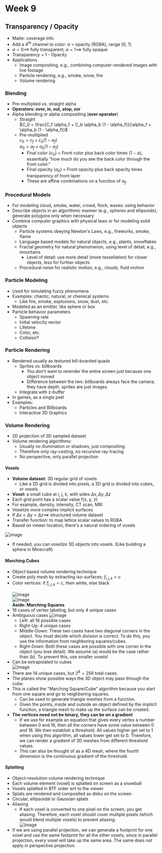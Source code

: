 # Week 9
## Transparency / Opacity
* Matte: coverage info
* Add a $4^{\text{th}}$ channel to color: $\alpha$ = opacity (RGBA), range [0, 1]
* $\alpha = 0 \implies$ fully transparent; $a = 1 \implies$ fully opaque
* Transparency = 1 - Opacity
* Applications
  * Image compositing, e.g., combining computer-rendered images with live footage
  * Particle rendering, e.g., smoke, snow, fire
  * Volume rendering

### Blending
* Pre-multiplied vs. straight alpha
* **Operators: over, in, out, atop, xor**
* Alpha blending or alpha compositing (**over operator**)
  * Straight<br>
  $C_0 = \frac{C_f \alpha_f + C_b \alpha_b (1 - \alpha_f)}{\alpha_f + \alpha_b (1 - \alpha_f)}$<br>
  * Pre-multiplied<br>
  $c_0 = c_f + c_b(1 - \alpha_f)$<br>
  $\alpha_0 = \alpha_f + \alpha_b (1 - \alpha_f)$<br>
    * Final color ($c_0$) = Front color plus back color times $(1 - \alpha)$, essentially "how much do you see the back color through the front color."
    * Final opacity ($\alpha_0$) = Front opacity plus back opacity times transparency of front layer
    * These are affine combinations on a function of $\alpha_f$.

###  Procedural Models
* For modeling cloud, smoke, water, crowd, flock, waves: using behavior
* Describe objects in an algorithmic manner (e.g., spheres and ellipsoids), generate polygons only when necessary
* Combine computer graphics with physical laws or for modeling solid objects
  * Particle systems obeying Newton's Laws, e.g., fireworks, smoke, flame
  * Language based models for natural objects, e.g., plants, snowflakes
  * Fractal geometry for natural phenomenon, using level of detail, e.g., mountains
    * Level of detail: use more detail (more tessellation) for closer objects, less for further objects
  * Procedural noise for realistic motion, e.g., clouds, fluid motion

### Particle Modeling
* Used for simulating fuzzy phenomena
* Examples: chaotic, natural, or chemical systems
  * Like fire, smoke, explosions, snow, dust, etc.
* Modeled as an emitter, like sphere or box
* Particle behavior parameters
  * Spawning rate
  * Initial velocity vector
  * Lifetime
  * Color, etc.
  * Collision?

### Particle Rendering
* Rendered usually as textured bill-boarded quads
  * Sprites vs. billboards
    * You don't want to rerender the entire screen just because one object moved
    * Difference between the two: billboards always face the camera; they have depth.  sprites are just images.
  * Integrate with z-buffer
* In games, as a single pxel
* Examples: 
  * Particles and Billboards
  * Interactive 3D Graphics

### Volume Rendering
* 2D projection of 3D sampled dataset
* Volume rendering algorithms:
  * Usually no illumination or shadows, just compositing
  * Therefore only ray-casting, no recursive ray-tracing
  * No perspective, only parallel projection

#### Voxels
* **Volume dataset:** 3D regular grid of voxels
  * Like a 2D grid is divided into pixels, a 3D grid is divided into cubes, or voxels.
* **Voxel:** a small cube at i, j, k, with sides $\Delta x, \Delta y, \Delta z$
* Each grid point has a scalar value f(x, y, z)
* For example, density, intensity, CT scan, MRI
* Voxelize more complex implicit surfaces
* If $\Delta x = \Delta y = \Delta z \implies$ structured volume dataset
* Transfer function: to map lattice scalar values to RGBA
* Based on viewer location, there's a natural ordering of voxels<br>

![image](https://github.com/ajan890/Notes/assets/66571533/4c1b5966-b28a-49b2-9401-9fd5b2638fd9)<br>
* If needed, you can *voxelize* 3D objects into voxels.  (Like building a sphere in Minecraft)

#### Marching Cubes
* Object based volume rendering technique
* Create poly mesh by extracting iso-surfaces: $f_{i, j, k} = c$
* Color vertices: if $f_{i, j, k} < c$, then white, else black<br><br>
![image](https://github.com/ajan890/Notes/assets/66571533/c01d0cc4-7740-4600-bde2-10aa1a5f6492)<br>
![image](https://github.com/ajan890/Notes/assets/66571533/38cf2746-b3be-4a9b-92d0-9e1b88ec522f)<br>
**Aside: Marching Squares**
* 16 cases of vertex labeling, but only 4 unique cases
* Ambiguous cases
![image](https://github.com/ajan890/Notes/assets/66571533/b388dac4-5d8b-4af2-8dbe-7a7b47b00d3a)
  * Left: all 16 possible cases
  * Right-Up: 4 unique cases
  * Middle-Down: These two cases have two diagonal corners in the object.  You must decide which division is correct.  To do this, you use the information from neighboring squares/cubes. 
  * Right-Down: Both these cases are possible with one corner in the object (you lose detail).  We assume (a) would be the case rather than (b).  To prevent this, use smaller voxels!
* Can be extrapolated to cubes<br>
![image](https://github.com/ajan890/Notes/assets/66571533/430c907c-182d-4fa1-a1fb-5a76bc53a230)<br>
* There are 14 unique cases, but $2^8 = 256$ total cases.
* The planes show possible ways the 3D object may pass through the cube.
* This is called the "Marching Square/Cube" algorithm because you start from one square and go to neighboring squares.
  * Can be used to generate triangle meshes from a function.
  * Given the points, inside and outside an object defined by the implicit function, a triangle mesh to make up the surface can be created.
* **The vertices need not be binary, they can be on a gradient**
  * If we use for example an equation that gives every vertex a number between 0 and 16, then all the corners have some value between 0 and 16.  We then establish a threshold.  All values higher get set to 1 when using this algorithm, all values lower get set to 0.  Therefore, we can render a gradient of 3D meshes from different threshold values.
  * This can also be thought of as a 4D mesh, where the fourth dimension is the continuous gradient of the threshold.

#### Splatting
* Object-resolution volume rendering technique
* Each volume element (voxel) is splatted on screen as a snowball
* Voxels splatted in BTF order wrt to the viewer
* Splats are rendered and composited as disks on the screen
* Circular, ellipsoidal or Gaussian splats
* Aliasing
  * If each voxel is converted to one pixel on the screen, you get aliasing.  Therefore, each voxel should cover multiple pixels (which would blend multiple voxels) to prevent aliasing.<br>
![image](https://github.com/ajan890/Notes/assets/66571533/912a8c34-d294-46b7-81ac-23d1d4e43b1b)<br>
* If we are using parallel projection, we can generate a footprint for one voxel and use the same footprint for all the other voxels, since in parallel projection, every voxel will take up the same area.  The same does not apply in perspective projection.
